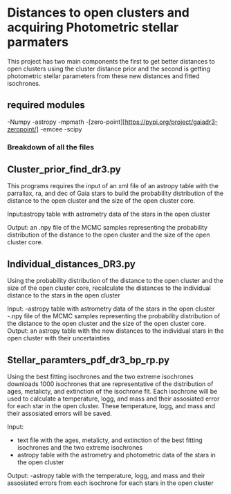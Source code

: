 # Distances to open clusters and acquiring Photometric stellar parmaters 

This project has two main components the first to get better distances to open clusters using the cluster distance prior and the second is getting photometric stellar parameters from these new distances and fitted isochrones.

## required modules

-Numpy
-astropy
-mpmath
-[zero-point][https://pypi.org/project/gaiadr3-zeropoint/]
-emcee
-scipy

### Breakdown of all the files

## Cluster_prior_find_dr3.py

This programs requires the input of an xml file of an astropy table with the parrallax, ra, and dec of Gaia stars to build the probability distribution of the distance to the open cluster and the size of the open cluster core. 

Input:astropy table with astrometry data of the stars in the open cluster

Output: an .npy file of the MCMC samples representing the probability distribution of the distance to the open cluster and the size of the open cluster core. 

## Individual_distances_DR3.py

Using the probability distribution of the distance to the open cluster and the size of the open cluster core, recalculate the distances to the individual distance to the stars in the open cluster

Input:
-astropy table with astrometry data of the stars in the open cluster
-.npy file of the MCMC samples representing the probability distribution of the distance to the open cluster and the size of the open cluster core. 
Output: an astropy table with the new distances to the individual stars in the open cluster with their uncertainties

## Stellar_paramters_pdf_dr3_bp_rp.py

Using the best fitting isochrones and the two extreme isochrones downloads 1000 isochrones that are representative of the distribution of ages, metalicty, and extinction of the isochrone fit. Each isochrone will be used to calculate a temperature, logg, and mass and their assosiated error for each star in the open cluster. These  temperature, logg, and mass and their assosiated errors will be saved.

Input:
- text file with the ages, metalicty, and extinction of the best fitting isochrones and the two extreme isochrones
- astropy table with the  astrometry and photometric data of the stars in the open cluster

Output:
-astropy table with the temperature, logg, and mass and their assosiated errors from each isochrone for each stars in the open cluster

